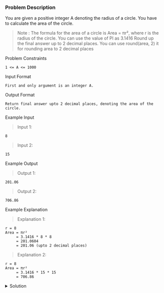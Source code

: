 ### Problem Description
You are given a positive integer A denoting the radius of a circle. You have to calculate the area of the circle.

>Note :
The formula for the area of a circle is Area = πr², where r is the radius of the circle.
You can use the value of PI as 3.1416
Round up the final answer up to 2 decimal places.
You can use round(area, 2) it for rounding area to 2 decimal places

Problem Constraints
```
1 <= A <= 1000
```

Input Format
```
First and only argument is an integer A.
```

Output Format
```
Return final answer upto 2 decimal places, denoting the area of the circle.
```

Example Input

>Input 1:
```
8
```

>Input 2:
```
15
```

Example Output

>Output 1:
```
201.06
```

>Output 2:
```
706.86
```

Example Explanation

>Explanation 1:
```
r = 8
Area = πr²
     = 3.1416 * 8 * 8
     = 201.0604
     = 201.06 (upto 2 decimal places)
```

>Explanation 2:
```
r = 8
Area = πr²
     = 3.1416 * 15 * 15
     = 706.86
```

<details>
  <summary>Solution</summary>
    Solution is not yet added!